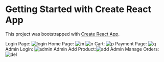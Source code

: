 # Getting Started with Create React App

This project was bootstrapped with [Create React App](https://github.com/facebook/create-react-app).

Login Page:
![login](https://user-images.githubusercontent.com/43576100/130357751-a6dcb24e-ccea-4bb2-9ba8-7083d570fc2c.jpg)
Home Page:
![m](https://user-images.githubusercontent.com/43576100/130357763-eec8934d-d152-4655-82a4-3652039cbb80.jpg)
![n](https://user-images.githubusercontent.com/43576100/130357766-ce479dca-ef18-4e68-9332-b138fc1568a1.jpg)
Cart:
![p](https://user-images.githubusercontent.com/43576100/130357772-efd920aa-df32-4abc-93be-938b625b19a6.jpg)
Payment Page:
![q](https://user-images.githubusercontent.com/43576100/130357783-8b59060c-c95d-4efd-8121-fef2d8ef68c7.jpg)
Admin Login:
![admin](https://user-images.githubusercontent.com/43576100/130357796-b1713349-2a15-482a-9fff-bd134eff8aa6.jpg)
Admin Add Product:![add](https://user-images.githubusercontent.com/43576100/130357804-2b3f40bf-50d9-4fa8-9085-eddec1bebfe3.jpg)
Admin Manage Orders:
![del](https://user-images.githubusercontent.com/43576100/130357812-bace6398-274c-4f9d-ad00-b07a1526c2ac.jpg)



